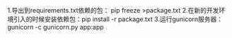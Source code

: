 1.导出到requirements.txt依赖的包： pip freeze >package.txt
2.在新的开发环境引入的时候安装依赖包：pip install -r  package.txt
3.运行gunicorn服务器：gunicorn -c gunicorn.py app:app